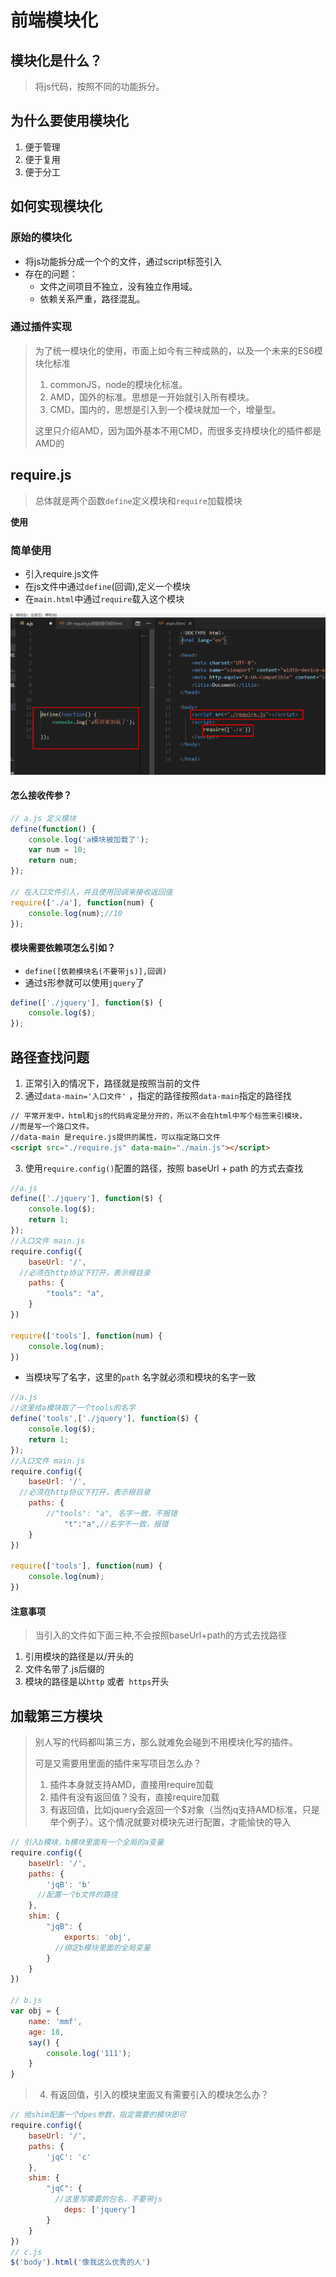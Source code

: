 # 前端模块化

## 模块化是什么？

> 将js代码，按照不同的功能拆分。

## 为什么要使用模块化

1. 便于管理
2. 便于复用
3. 便于分工

## 如何实现模块化

### 原始的模块化

- 将js功能拆分成一个个的文件，通过script标签引入
- 存在的问题：
  - 文件之间项目不独立，没有独立作用域。
  - 依赖关系严重，路径混乱。

### 通过插件实现

> 为了统一模块化的使用，市面上如今有三种成熟的，以及一个未来的ES6模块化标准
>
> 1. commonJS，node的模块化标准。
> 2. AMD，国外的标准。思想是一开始就引入所有模块。
> 3. CMD，国内的，思想是引入到一个模块就加一个，增量型。
>
> 这里只介绍AMD，因为国外基本不用CMD，而很多支持模块化的插件都是AMD的

## require.js

> 总体就是两个函数`define`定义模块和`require`加载模块

**使用**

### 简单使用

- 引入require.js文件
- 在js文件中通过`define`(回调),定义一个模块
- 在`main.html`中通过`require`载入这个模块

![](md-imgs/模块化01.png)

#### **怎么接收传参？**

```js
// a.js 定义模块
define(function() {
    console.log('a模块被加载了');
    var num = 10;
    return num;
});

// 在入口文件引入，并且使用回调来接收返回值
require(['./a'], function(num) {
    console.log(num);//10
});
```

#### 模块需要依赖项怎么引如？

- `define([依赖模块名(不要带js)],回调)`
- 通过`$`形参就可以使用`jquery`了

```js
define(['./jquery'], function($) {
    console.log($);
});
```

## 路径查找问题

1. 正常引入的情况下，路径就是按照当前的文件
2. 通过`data-main='入口文件'` ，指定的路径按照`data-main`指定的路径找

```html
// 平常开发中，html和js的代码肯定是分开的，所以不会在html中写个标签来引模块，
//而是写一个路口文件。
//data-main 是require.js提供的属性，可以指定路口文件
<script src="./require.js" data-main="./main.js"></script>
```

3. 使用`require.config()`配置的路径，按照 baseUrl + path 的方式去查找

```js
//a.js
define(['./jquery'], function($) {
    console.log($);
    return 1;
});
//入口文件 main.js
require.config({
    baseUrl: '/',
  //必须在http协议下打开，表示根目录
    paths: {
        "tools": "a",
    }
})

require(['tools'], function(num) {
    console.log(num);
})
```

- 当模块写了名字，这里的`path` 名字就必须和模块的名字一致

```js
//a.js
//这里给a模块取了一个tools的名字
define('tools',['./jquery'], function($) {
    console.log($);
    return 1;
});
//入口文件 main.js
require.config({
    baseUrl: '/',
  //必须在http协议下打开，表示根目录
    paths: {
        //"tools": "a", 名字一致，不报错
       		"t":"a",//名字不一致，报错
    }
})

require(['tools'], function(num) {
    console.log(num);
})
```

#### 注意事项

> 当引入的文件如下面三种,不会按照baseUrl+path的方式去找路径

1. 引用模块的路径是以/开头的
2. 文件名带了.js后缀的
3. 模块的路径是以`http` 或者` https`开头

## 加载第三方模块

> 别人写的代码都叫第三方，那么就难免会碰到不用模块化写的插件。
>
> 可是又需要用里面的插件来写项目怎么办？
>
> 1. 插件本身就支持AMD，直接用require加载
> 2. 插件有没有返回值？没有，直接require加载
> 3. 有返回值，比如jquery会返回一个$对象（当然jq支持AMD标准，只是举个例子）。这个情况就要对模块先进行配置，才能愉快的导入

```js
// 引入b模块，b模块里面有一个全局的a变量
require.config({
    baseUrl: '/',
    paths: {
        'jqB': 'b'
      //配置一个b文件的路径
    },
    shim: {
        "jqB": {
            exports: 'obj',
          //绑定b模块里面的全局变量
        }
    }
})

// b.js
var obj = {
    name: 'mmf',
    age: 18,
    say() {
        console.log('111');
    }
}
```

> 4. 有返回值，引入的模块里面又有需要引入的模块怎么办？

```js
// 给shim配置一个dpes参数，指定需要的模块即可
require.config({
    baseUrl: '/',
    paths: {
        'jqC': 'c'
    },
    shim: {
        "jqC": {
          //这里写需要的包名，不要带js
            deps: ['jquery']
        }
    }
})
// c.js
$('body').html('像我这么优秀的人')
```




